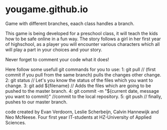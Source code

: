 # yougame.github.io
Game with different branches, eaach class handles a branch.

This game is being developed for a preschool class, it will teach the kids how to be safe online in a fun way.
The story follows a girl in her first year of highschool, as a player you will encounter various characters which all will play a part in your choices and your story.

Never forget to comment your code what it does!

Here follow some usefull git commands for you to use:
1: git pull // (first commit if you pull from the same branch) pulls the changes other change.
2: git status // Let's you know the status of the files which you want to change.
3: git add ${filename} // Adds the files which are going to be pushed to the master branch.
4: git commit -m "${current date, message you want to commit}" //commit to the local repository.
5: git push // finally, pushes to our master branch.

code created by Evan Verdoorn, Leslie Scherbeijn, Calvin Hannewijk and Neo McNeese. Four first year IT-students at HZ-University of Applied Sciences.
